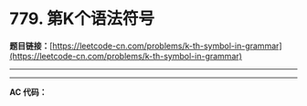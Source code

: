 # 779. 第K个语法符号

**题目链接：**[https://leetcode-cn.com/problems/k-th-symbol-in-grammar](https://leetcode-cn.com/problems/k-th-symbol-in-grammar)

---

<Cards card="leetcode_779_k-th-symbol-in-grammar"></Cards>

---

**AC 代码：**

```java

```